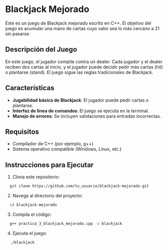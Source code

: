 # Blackjack Mejorado

Este es un juego de Blackjack mejorado escrito en C++. El objetivo del juego es acumular una mano de cartas cuyo valor sea lo más cercano a 21 sin pasarse.

## Descripción del Juego

En este juego, el jugador compite contra un dealer. Cada jugador y el dealer reciben dos cartas al inicio, y el jugador puede decidir pedir más cartas (hit) o plantarse (stand). El juego sigue las reglas tradicionales de Blackjack.

## Características

- **Jugabilidad básica de Blackjack**: El jugador puede pedir cartas o plantarse.
- **Interfaz de línea de comandos**: El juego se ejecuta en la terminal.
- **Manejo de errores**: Se incluyen validaciones para entradas incorrectas.

## Requisitos

- Compilador de C++ (por ejemplo, g++)
- Sistema operativo compatible (Windows, Linux, etc.)

## Instrucciones para Ejecutar

1. Clona este repositorio:
 ```bash
   git clone https://github.com/tu_usuario/blackjack-mejorado.git
 ```
2. Navega al directorio del proyecto:
 ```bash
   cd blackjack-mejorado
 ```
3. Compila el código:
 ```bash
   g++ practica_3_blackjack_mejorado.cpp -o blackjack
 ```

4. Ejecuta el juego:
 ```bash
   ./blackjack
 ```
   
